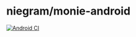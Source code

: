 # niegram/monie-android

[![Android CI](https://github.com/Niegram/monie-android/actions/workflows/android.yml/badge.svg?branch=main)](https://github.com/Niegram/monie-android/actions/workflows/android.yml)
